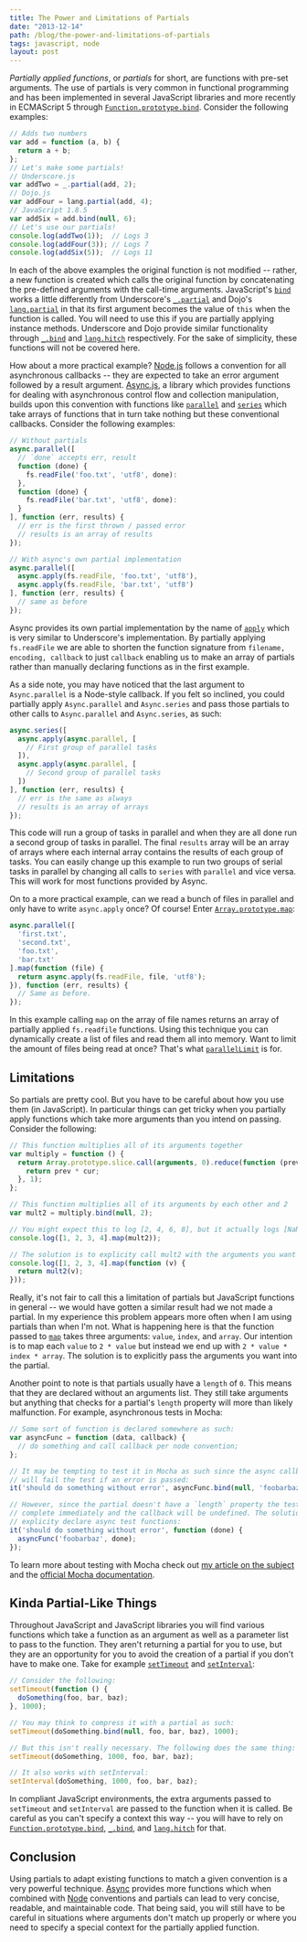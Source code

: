 ```yaml
---
title: The Power and Limitations of Partials
date: "2013-12-14"
path: /blog/the-power-and-limitations-of-partials
tags: javascript, node
layout: post
---
```


*Partially applied functions*, or *partials* for short, are functions with
pre-set arguments. The use of partials is very common in functional
programming and has been implemented in several JavaScript libraries and more
recently in ECMAScript 5 through [`Function.prototype.bind`][bind]. Consider
the following examples:

```js
// Adds two numbers
var add = function (a, b) {
  return a + b;
};
// Let's make some partials!
// Underscore.js
var addTwo = _.partial(add, 2);
// Dojo.js
var addFour = lang.partial(add, 4);
// JavaScript 1.8.5
var addSix = add.bind(null, 6);
// Let's use our partials!
console.log(addTwo(1));  // Logs 3
console.log(addFour(3)); // Logs 7
console.log(addSix(5));  // Logs 11
```

In each of the above examples the original function is not modified -- rather,
a new function is created which calls the original function by concatenating
the pre-defined arguments with the call-time arguments. JavaScript's
[`bind`][bind] works a little differently from Underscore's
[`_.partial`][upartial] and Dojo's [`lang.partial`][dpartial] in that its
first argument becomes the value of `this` when the function is called. You
will need to use this if you are partially applying instance methods.
Underscore and Dojo provide similar functionality through [`_.bind`][ubind]
and [`lang.hitch`][hitch] respectively. For the sake of simplicity, these
functions will not be covered here.

How about a more practical example? [Node.js][node] follows a convention for
all asynchronous callbacks -- they are expected to take an error argument
followed by a result argument. [Async.js][async], a library which provides
functions for dealing with asynchronous control flow and collection
manipulation, builds upon this convention with functions like
[`parallel`][parallel] and [`series`][series] which take arrays of functions
that in turn take nothing but these conventional callbacks. Consider the
following examples:

```js
// Without partials
async.parallel([
  // `done` accepts err, result
  function (done) {
    fs.readFile('foo.txt', 'utf8', done):
  },
  function (done) {
    fs.readFile('bar.txt', 'utf8', done):
  }
], function (err, results) {
  // err is the first thrown / passed error
  // results is an array of results
});

// With async's own partial implementation
async.parallel([
  async.apply(fs.readFile, 'foo.txt', 'utf8'),
  async.apply(fs.readFile, 'bar.txt', 'utf8')
], function (err, results) {
  // same as before
});
```

Async provides its own partial implementation by the name of [`apply`][apply]
which is very similar to Underscore's implementation. By partially applying
`fs.readFile` we are able to shorten the function signature from `filename,
encoding, callback` to just `callback` enabling us to make an array of
partials rather than manually declaring functions as in the first example.

As a side note, you may have noticed that the last argument to
`Async.parallel` is a Node-style callback. If you felt so inclined, you could
partially apply `Async.parallel` and `Async.series` and pass those partials to
other calls to `Async.parallel` and `Async.series`, as such:

```js
async.series([
  async.apply(async.parallel, [
    // First group of parallel tasks
  ]),
  async.apply(async.parallel, [
    // Second group of parallel tasks
  ])
], function (err, results) {
  // err is the same as always
  // results is an array of arrays
});
```

This code will run a group of tasks in parallel and when they are all done run
a second group of tasks in parallel. The final `results` array will be an
array of arrays where each internal array contains the results of each group
of tasks. You can easily change up this example to run two groups of serial
tasks in parallel by changing all calls to `series` with `parallel` and vice
versa. This will work for most functions provided by Async.

On to a more practical example, can we read a bunch of files in parallel and
only have to write `async.apply` once? Of course! Enter
[`Array.prototype.map`][map]:

```js
async.parallel([
  'first.txt',
  'second.txt',
  'foo.txt',
  'bar.txt'
].map(function (file) {
  return async.apply(fs.readFile, file, 'utf8');
}), function (err, results) {
  // Same as before.
});
```

In this example calling `map` on the array of file names returns an array of
partially applied `fs.readfile` functions. Using this technique you can
dynamically create a list of files and read them all into memory. Want to
limit the amount of files being read at once? That's what
[`parallelLimit`][parallelLimit] is for.

## Limitations

So partials are pretty cool. But you have to be careful about how you use them
(in JavaScript). In particular things can get tricky when you partially apply
functions which take more arguments than you intend on passing. Consider the
following:

```js
// This function multiplies all of its arguments together
var multiply = function () {
  return Array.prototype.slice.call(arguments, 0).reduce(function (prev, cur) {
    return prev * cur;
  }, 1);
};

// This function multiplies all of its arguments by each other and 2
var mult2 = multiply.bind(null, 2);

// You might expect this to log [2, 4, 6, 8], but it actually logs [NaN, NaN, NaN, NaN]
console.log([1, 2, 3, 4].map(mult2));

// The solution is to explicity call mult2 with the arguments you want to pass
console.log([1, 2, 3, 4].map(function (v) {
  return mult2(v);
}));
```

Really, it's not fair to call this a limitation of partials but JavaScript
functions in general -- we would have gotten a similar result had we not made
a partial. In my experience this problem appears more often when I am using
partials than when I'm not. What is happening here is that the function passed
to [`map`][map] takes three arguments: `value`, `index`, and `array`. Our
intention is to map each `value` to `2 * value` but instead we end up with
`2 * value * index * array`. The solution is to explicitly pass the arguments
you want into the partial.

Another point to note is that partials usually have a `length` of `0`. This
means that they are declared without an arguments list. They still take
arguments but anything that checks for a partial's `length` property will more
than likely malfunction. For example, asynchronous tests in Mocha:

```js
// Some sort of function is declared somewhere as such:
var asyncFunc = function (data, callback) {
  // do something and call callback per node convention;
};

// It may be tempting to test it in Mocha as such since the async callback
// will fail the test if an error is passed:
it('should do something without error', asyncFunc.bind(null, 'foobarbaz')); // DON'T DO THIS!

// However, since the partial doesn't have a `length` property the test will
// complete immediately and the callback will be undefined. The solution is to
// explicity declare async test functions:
it('should do something without error', function (done) {
  asyncFunc('foobarbaz', done);
});
```

To learn more about testing with Mocha check out [my article on the
subject][post] and the [official Mocha documentation][mocha].

## Kinda Partial-Like Things

Throughout JavaScript and JavaScript libraries you will find various functions
which take a function as an argument as well as a parameter list to pass to
the function. They aren't returning a partial for you to use, but they are an
opportunity for you to avoid the creation of a partial if you don't have to
make one. Take for example [`setTimeout`][setTimeout] and
[`setInterval`][setInterval]:

```js
// Consider the following:
setTimeout(function () {
  doSomething(foo, bar, baz);
}, 1000);

// You may think to compress it with a partial as such:
setTimeout(doSomething.bind(null, foo, bar, baz), 1000);

// But this isn't really necessary. The following does the same thing:
setTimeout(doSomething, 1000, foo, bar, baz);

// It also works with setInterval:
setInterval(doSomething, 1000, foo, bar, baz);
```

In compliant JavaScript environments, the extra arguments passed to
`setTimeout` and `setInterval` are passed to the function when it is called.
Be careful as you can't specify a context this way -- you will have to rely on
[`Function.prototype.bind`][bind], [`_.bind`][ubind], and
[`lang.hitch`][hitch] for that.

## Conclusion

Using partials to adapt existing functions to match a given convention is a
very powerful technique. [Async][async] provides more functions which when
combined with [Node][node] conventions and partials can lead to very concise,
readable, and maintainable code. That being said, you will still have to be
careful in situations where arguments don't match up properly or where you
need to specify a special context for the partially applied function.

[bind]: https://developer.mozilla.org/en-US/docs/Web/JavaScript/Reference/Global_Objects/Function/bind "Function.prototype.bind"
[upartial]: http://underscorejs.org/#partial "Underscore.js - Partial"
[dpartial]: http://dojotoolkit.org/reference-guide/1.9/dojo/_base/lang.html#partial "Dojo lang.partial"
[hitch]: http://dojotoolkit.org/reference-guide/1.9/dojo/_base/lang.html#hitch "Dojo lang.hitch"
[ubind]: http://underscorejs.org/#bind "Underscore.js - Bind"
[node]: http://nodejs.org/ "Node.js"
[async]: https://github.com/caolan/async "Async.js"
[parallel]: https://github.com/caolan/async#parallel "Async.js - parallel"
[series]: https://github.com/caolan/async#series "Async.js - series"
[apply]: https://github.com/caolan/async#apply "Async.js - apply"
[map]: https://developer.mozilla.org/en-US/docs/Web/JavaScript/Reference/Global_Objects/Array/map "Array.prototype.map"
[parallelLimit]: https://github.com/caolan/async#parallellimittasks-limit-callback "Async.js - parallelLimit"
[mocha]: http://visionmedia.github.io/mocha/ "Mocha"
[post]: /blog/testing-in-browsers-and-node/ "Testing in Browsers and Node with Mocha, Chai, Sinon, and Testem"
[setTimeout]: https://developer.mozilla.org/en-US/docs/Web/API/Window.setTimeout "MDN - setTimeout"
[setInterval]: https://developer.mozilla.org/en-US/docs/Web/API/Window.setInterval "MDN - setInterval"
